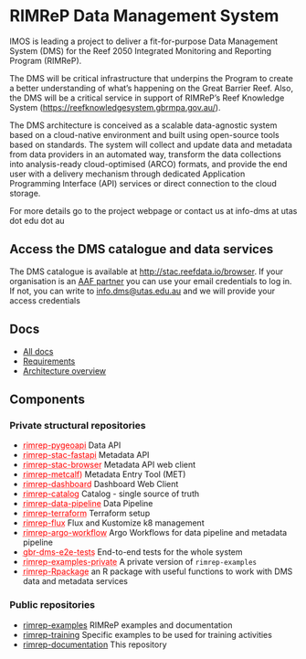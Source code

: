 # RIMReP Data Management System

IMOS is leading a project to deliver a fit-for-purpose Data Management System (DMS) for the Reef 2050 Integrated Monitoring and Reporting Program (RIMReP).

The DMS will be critical infrastructure that underpins the Program to create a better understanding of what’s happening on the Great Barrier Reef. Also, the DMS will be a critical service in support of RIMReP’s Reef Knowledge System (https://reefknowledgesystem.gbrmpa.gov.au/).

The DMS architecture is conceived as a scalable data-agnostic system based on a cloud-native environment and built using open-source tools based on standards. The system will collect and update data and metadata from data providers in an automated way, transform the data collections into analysis-ready cloud-optimised (ARCO) formats, and provide the end user with a delivery mechanism through dedicated Application Programming Interface (API) services or direct connection to the cloud storage.

For more details go to the project webpage or contact us at info-dms at utas dot edu dot au

## Access the DMS catalogue and data services

The DMS catalogue is available at http://stac.reefdata.io/browser. If your organisation is an [AAF partner](https://aaf.edu.au/subscribers/) you can use your email credentials to log in. If not, you can write to info.dms@utas.edu.au and we will provide your access credentials


## Docs

- [All docs](docs/README.md)
- [Requirements](docs/REQUIREMENTS.md)
- [Architecture overview](./docs/architecture/README.md)


## Components


### Private structural repositories

- <a href="https://github.com/aodn/rimrep-pygeoapi" style="color: red; text-decoration: underline;text-decoration-style: dotted;">rimrep-pygeoapi</a> Data API
- <a href="https://github.com/aodn/rimrep-stac-fastapi" style="color:red;text-decoration: underline;text-decoration-style: dotted;">rimrep-stac-fastapi</a> Metadata API
- <a href="https://github.com/aodn/rimrep-stac-browser" style="color:red;text-decoration: underline;text-decoration-style: dotted;">rimrep-stac-browser</a> Metadata API web client 
- <a href="https://github.com/aodn/rimrep-metcalf" style="color:red;text-decoration: underline;text-decoration-style: dotted;">rimrep-metcalf)</a> Metadata Entry Tool (MET)
- <a href="https://github.com/aodn/rimrep-dashboard" style="color:red;text-decoration: underline;text-decoration-style: dotted;">rimrep-dashboard</a> Dashboard Web Client
- <a href="https://github.com/aodn/rimrep-catalog" style="color:red;text-decoration: underline;text-decoration-style: dotted;">rimrep-catalog</a> Catalog - single source of truth
- <a href="https://github.com/aodn/rimrep-data-pipeline" style="color:red;text-decoration: underline;text-decoration-style: dotted;">rimrep-data-pipeline</a> Data Pipeline
- <a href="https://github.com/aodn/rimrep-terraform" style="color:red;text-decoration: underline;text-decoration-style: dotted;">rimrep-terraform</a> Terraform setup
- <a href="https://github.com/aodn/rimrep-flux" style="color:red;text-decoration: underline;text-decoration-style: dotted;">rimrep-flux</a> Flux and Kustomize k8 management
- <a href="https://github.com/aodn/rimrep-argo-workflow" style="color:red;text-decoration: underline;text-decoration-style: dotted;">rimrep-argo-workflow</a> Argo Workflows for data pipeline and metadata pipeline
- <a href="https://github.com/aodn/gbr-dms-e2e-tests" style="color:red;text-decoration: underline;text-decoration-style: dotted;">gbr-dms-e2e-tests</a> End-to-end tests for the whole system
- <a href="https://github.com/aodn/rimrep-examples-private" style="color:red;text-decoration: underline;text-decoration-style: dotted;">rimrep-examples-private</a> A private version of `rimrep-examples`
- <a href="https://github.com/aodn/rimrep-Rpackage" style="color:red;text-decoration: underline;text-decoration-style: dotted;">rimrep-Rpackage</a> an R package with useful functions to work with DMS data and metadata services


### Public repositories

- [rimrep-examples](https://github.com/aodn/rimrep-examples) RIMReP examples and documentation
- [rimrep-training](https://github.com/aodn/rimrep-training) Specific examples to be used for training activities
- [rimrep-documentation](https://github.com/aodn/rimrep-documentation) This repository


